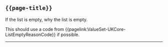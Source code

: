 ## <code>{{page-title}}</code>
	
If the list is empty, why the list is empty.

This should use a code from {{pagelink:ValueSet-UKCore-ListEmptyReasonCode}} if possible.

---

